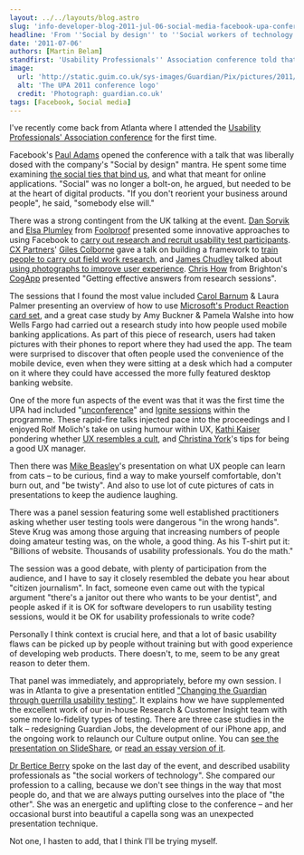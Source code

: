 ```yaml
---
layout: ../../layouts/blog.astro
slug: 'info-developer-blog-2011-jul-06-social-media-facebook-upa-conference'
headline: 'From ''Social by design'' to ''Social workers of technology'' - UPA 2011'
date: '2011-07-06'
authors: [Martin Belam]
standfirst: 'Usability Professionals'' Association conference told that ''social'' needs to be at the heart of a company''s digital offerings'
image:
  url: 'http://static.guim.co.uk/sys-images/Guardian/Pix/pictures/2011/7/6/1309954338934/upa_logo.jpg'
  alt: 'The UPA 2011 conference logo'
  credit: 'Photograph: guardian.co.uk'
tags: [Facebook, Social media]
---
```


I've recently come back from Atlanta where I attended the [Usability Professionals' Association conference](http://www.upassoc.org/conference/2011/index_alt.html) for the first time.

Facebook's [Paul Adams](http://www.thinkoutsidein.com/blog/) opened the conference with a talk that was liberally dosed with the company's "Social by design" mantra. He spent some time examining [the social ties that bind us](http://www.thinkoutsidein.com/blog/2011/05/small-connected-groups/), and what that meant for online applications. "Social" was no longer a bolt-on, he argued, but needed to be at the heart of digital products. "If you don't reorient your business around people", he said, "somebody else will."

There was a strong contingent from the UK talking at the event. [Dan Sorvik](http://twitter.com/#!/dansorvik) and [Elsa Plumley](http://twitter.com/#!/ElsaPlumley) from [Foolproof](http://www.foolproof.co.uk/) presented some innovative approaches to using Facebook to [carry out research and recruit usability test participants](http://www.foolproof.co.uk/is-social-research-part-of-your-ux-toolkit/). [CX Partners](http://www.cxpartners.co.uk)' [Giles Colborne](http://twitter.com/#!/gilescolborne) gave a talk on building a framework to [train people to carry out field work research](http://www.slideshare.net/cxpartners/field-studies-magic-or-structured-analysis-giles-colborne,), and [James Chudley](http://twitter.com/#!/chudders) talked about [using photographs to improve user experience](http://www.slideshare.net/cxpartners/how-to-use-photos-to-improve-the-user-experience). [Chris How](http://twitter.com/#!/chrishow) from Brighton's [CogApp](http://www.cogapp.com/) presented "Getting effective answers from research sessions".

The sessions that I found the most value included [Carol Barnum](http://twitter.com/CarolBarnum) & Laura Palmer presenting an overview of how to use [Microsoft's Product Reaction card set](http://www.microsoft.com/usability/UEPostings/ProductReactionCards.doc), and a great case study by Amy Buckner & Pamela Walshe into how Wells Fargo had carried out a research study into how people used mobile banking applications. As part of this piece of research, users had taken pictures with their phones to report where they had used the app. The team were surprised to discover that often people used the convenience of the mobile device, even when they were sitting at a desk which had a computer on it where they could have accessed the more fully featured desktop banking website.

One of the more fun aspects of the event was that it was the first time the UPA had included "[unconference](http://en.wikipedia.org/wiki/Unconference)" and [Ignite sessions](http://ignite.oreilly.com/) within the programme. These rapid-fire talks injected pace into the proceedings and I enjoyed Rolf Molich's take on using humour within UX, [Kathi Kaiser](http://twitter.com/#!/kathikaiser) pondering whether [UX resembles a cult](http://www.slideshare.net/Centralis/is-user-experience-a-cult), and [Christina York](http://twitter.com/#!/uxtina)'s tips for being a good UX manager.

Then there was [Mike Beasley](http://twitter.com/UXmikebeasley)'s presentation on what UX people can learn from cats – to be curious, find a way to make yourself comfortable, don't burn out, and "be twisty". And also to use lot of cute pictures of cats in presentations to keep the audience laughing.

There was a panel session featuring some well established practitioners asking whether user testing tools were dangerous "in the wrong hands". Steve Krug was among those arguing that increasing numbers of people doing amateur testing was, on the whole, a good thing. As his T-shirt put it: "Billions of website. Thousands of usability professionals. You do the math."

The session was a good debate, with plenty of participation from the audience, and I have to say it closely resembled the debate you hear about "citizen journalism". In fact, someone even came out with the typical argument "there's a janitor out there who wants to be your dentist", and people asked if it is OK for software developers to run usability testing sessions, would it be OK for usability professionals to write code?

Personally I think context is crucial here, and that a lot of basic usability flaws can be picked up by people without training but with good experience of developing web products. There doesn't, to me, seem to be any great reason to deter them.

That panel was immediately, and appropriately, before my own session. I was in Atlanta to give a presentation entitled ["Changing the Guardian through guerrilla usability testing"](http://www.slideshare.net/currybet/changing-the-guardian-through-guerilla-usability-testing). It explains how we have supplemented the excellent work of our in-house Research & Customer Insight team with some more lo-fidelity types of testing. There are three case studies in the talk – redesigning Guardian Jobs, the development of our iPhone app, and the ongoing work to relaunch our Culture output online. You can [see the presentation on SlideShare](http://www.slideshare.net/currybet/changing-the-guardian-through-guerilla-usability-testing), or [read an essay version of it](http://www.currybet.net/cbet_blog/2011/06/changing-guardian-guerilla-usability-testing.php).

[Dr Bertice Berry](http://www.berticeberry.com) spoke on the last day of the event, and described usability professionals as "the social workers of technology". She compared our profession to a calling, because we don't see things in the way that most people do, and that we are always putting ourselves into the place of "the other". She was an energetic and uplifting close to the conference – and her occasional burst into beautiful a capella song was an unexpected presentation technique.

Not one, I hasten to add, that I think I'll be trying myself.
